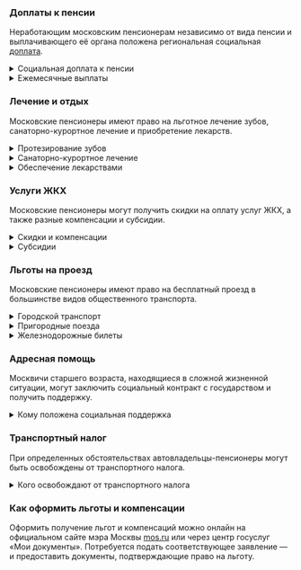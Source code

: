 ### Доплаты к пенсии
Неработающим московским пенсионерам независимо от вида пенсии и выплачивающего её органа положена региональная социальная [доплата]( https://docs.cntd.ru/document/3715314). 
<details>
<summary>Социальная доплата к пенсии</summary>
Если пенсионер постоянно зарегистрирован в столице в общей сложности не меньше 10 лет, то ему доплачивают до городского социального стандарта (на 2021 год это 20 222 рубля). На эту доплату могут претендовать и работающие пенсионеры, если они являются инвалидами I или II группы. Если неработающий пенсионер постоянно зарегистрирован в Москве меньше 10 лет или регистрация у него временная, по месту пребывания, доплата ему тоже положена, но до суммы прожиточного минимума пенсионера в Москве (на 2021 год — 13 496 рублей).   
</details>
<details>
<summary>Ежемесячные выплаты</summary>
Отдельным категориям пенсионеров положены ежемесячные городские денежные выплаты ([ЕГДВ]( https://docs.cntd.ru/document/3656309)). В 2021 году пенсионеры, являющиеся ветеранами труда, получают 1096 рублей, труженики тыла и дети войны — 1642 рубля. А реабилитированным и пострадавшим от репрессий начисляют по 2191 рубль.
</details>


### Лечение и отдых
Московские пенсионеры имеют право на льготное лечение зубов, санаторно-курортное лечение и приобретение лекарств.  
<details>
<summary>Протезирование зубов</summary>
Неработающие пенсионеры имеют [право]( http://docs.cntd.ru/document/3656309) на бесплатное изготовление и ремонт зубных протезов. Впрочем, бесплатной является работа врачей, поэтому некоторые виды дорогих материалов, например металлокерамику или драгоценные металлы, придётся оплатить из своего кармана.
</details>
<details>
<summary>Санаторно-курортное лечение</summary>
При наличии медицинских показаний неработающие пенсионеры имеют право на получение путёвки на санаторно-курортное лечение. Также пенсионеру возмещают расходы на проезд железнодорожным транспортом к месту лечения и обратно (по выданной путёвке). Данная льгота распространяется и на неработающих женщин старше 55 лет, мужчин старше 60 лет. Если неработающий пенсионер из числа пострадавших от репрессий не воспользовался правом на получение санаторно-курортной путёвки, ему выплачивается компенсация (в 2021 году её размер составляет 3330 рублей).
</details>
<details>
<summary>Обеспечение лекарствами</summary>
Бесплатное обеспечение лекарствами полагается пенсионерам, пострадавшим от репрессий, труженикам тыла. Получить медикаменты без оплаты можно только по рецепту врача в определённых аптеках. При отказе от этой льготы ежемесячно выплачивается компенсация, составляющая в 2021 году 1215 рублей. Пенсионерам из числа репрессированных по медицинским показаниям полагается льготное обеспечение протезно-ортопедическими изделиями.
</details>

### Услуги ЖКХ
Московские пенсионеры могут получить скидки на оплату услуг ЖКХ, а также разные компенсации и субсидии. 
<details>
<summary>Скидки и компенсации</summary>
Скидка 50% на оплату жилья и коммунальных услуг, а также вывоз мусора [полагается]( https://docs.cntd.ru/document/3656309) пенсионерам льготных категорий: например, ветеранам труда и военной службы, труженикам тыла и блокадникам, реабилитированным лицам и членам их семей, почётным донорам, пострадавшим на Чернобыльской АЭС или ПО «Маяк».
Одинокие пенсионеры и семьи, состоящие только из пенсионеров (женщины старше 55 лет и мужчины — старше 60), а также пенсионеры старше 80 лет (независимо от состава семьи) освобождаются от платы за вывоз мусора (ТБО). Всем им, как и пенсионерам, на иждивении которых есть дети до 18 лет, выплачивается ежемесячная компенсация на оплату стационарного телефона (в 2021 году — 264 рубля).
Одинокие неработающие пенсионеры, которым исполнилось 70 лет, освобождаются от взносов на капремонт на 50%, а с 80-летнего возраста не оплачивают эту услугу вообще. Льгота распространяется и на семьи, состоящие только из неработающих пенсионеров такого возраста. 
</details>
<details>
<summary>Субсидии</summary>
Если на оплату жилья и коммунальных услуг уходит больше 10% совокупного дохода всех членов семьи, пенсионеры могут получить [субсидию]( https://base.garant.ru/386250/) на оплату услуг ЖКХ. За её оформлением нужно обращаться в ГКУ «Городской центр жилищных субсидий». 
</details>

### Льготы на проезд
Московские пенсионеры имеют право на бесплатный проезд в большинстве видов общественного транспорта. 
<details>
<summary>Городской транспорт</summary>
Пенсионеры [имеют право]( http://docs.cntd.ru/document/3656309) на бесплатный проезд в Москве на всех видах городского пассажирского транспорта (кроме такси, в том числе маршрутного) — к валидаторам прикладывают социальную карту москвича. При отказе от льготы можно ежемесячно получать компенсацию, составляющую в 2021 году 415 рублей. 
</details>
<details>
<summary>Пригородные поезда</summary>
Пенсионеры имеют право бесплатного проезда на пригородных поездах. При отказе от льготы пенсионерам, являющимся ветеранами труда, детьми войны, репрессированными или тружениками тыла, выплачивают компенсацию в сумме 207 рублей.
</details>
<details>
<summary>Железнодорожные билеты</summary>
Пенсионерам, пострадавшим от репрессий, один раз в год возмещают расходы на поездку железной дорогой по территории России. Если же в нужный пункт назначения поезда не ходят, то компенсируется 50% затрат на следование воздушным, водным или автомобильным транспортом.
</details>

### Адресная помощь
Москвичи старшего возраста, находящиеся в сложной жизненной ситуации, могут заключить социальный контракт с государством и получить поддержку.
<details>
<summary>Кому положена социальная поддержка</summary>
Пенсионерам и инвалидам, а также гражданам старше 50 лет, находящимся в трудной жизненной ситуации и остро нуждающимся в поддержке, государство [оказывает]( https://dszn.ru/documents/675) адресную социальную помощь. Это могут быть как деньги, так и продукты, средства ухода и гигиены, одежда, обувь и другие предметы первой необходимости. С нуждающимся пенсионером со среднедушевым доходом ниже прожиточного минимума, установленного в Москве (в расчёт берутся все члены семьи), может быть заключён социальный контракт.
Для [получения]( http://docs.cntd.ru/document/3709185) адресной помощи нужно подать заявление в Департамент соцзащиты, через МФЦ, и предоставить документы, подтверждающие тяжёлое положение. Срок их рассмотрения — 30 дней. Пострадавшим от пожаров, стихийных бедствий и катастроф помощь оказывается сразу же, документы оформляют уже позднее. 
</details>

### Транспортный налог
При определенных обстоятельствах автовладельцы-пенсионеры могут быть освобождены от транспортного налога. 
<details>
<summary>Кого освобождают от транспортного налога</summary>
Московских пенсионеров освобождают от оплаты [транспортного налога]( https://www.nalog.ru/rn77/about_fts/docs/4473461/), только если они владеют легковым автомобилем с мощностью двигателя до 70 л. с. или электромобилем. Не платят транспортный налог Герои СССР и РФ, награждённые орденом Славы трёх степеней, ветераны и инвалиды ВОВ, ветераны и инвалиды боевых действий. Также освобождены от налога инвалиды I и II группы, бывшие несовершеннолетние узники фашизма, пострадавшие на Чернобыльской АЭС или ПО «Маяк» или перенёсшие лучевую болезнь.
Освобождают от налога за одно транспортное средство, зарегистрированное за пенсионером, мощностью не более 200 л. с. Чтобы получить льготу, нужно обратиться в Федеральную налоговую службу (ФНС), сделать это можно как через МФЦ, так и через личный кабинет налогоплательщика.
</details>

### Как оформить льготы и компенсации 
Оформить получение льгот и компенсаций можно онлайн на официальном сайте мэра Москвы [mos.ru]( https://www.mos.ru/) или через центр госуслуг «Мои документы». Потребуется подать соответствующее заявление — и предоставить документы, подтверждающие право на льготу.















